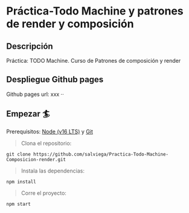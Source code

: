 # Práctica-Todo Machine y patrones de render y composición

## Descripción

Práctica: TODO Machine. Curso de Patrones de composición y render

## Despliegue Github pages

Github pages url: xxx
··

## Empezar 🏄

Prerequisitos: [Node (v16 LTS)](https://nodejs.org/en/download/) y [Git](https://git-scm.com/downloads)

> Clona el repositorio:

```
git clone https://github.com/salviega/Practica-Todo-Machine-Composicion-render.git
```

> Instala las dependencias:

```
npm install
```

> Corre el proyecto:

```
npm start
```
